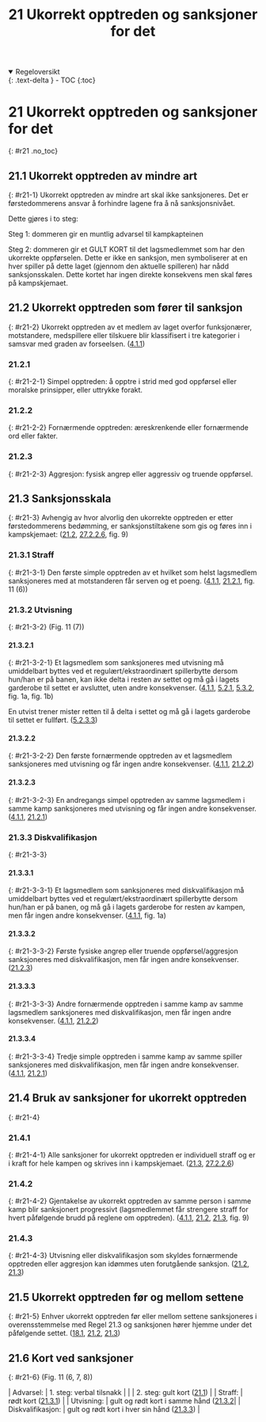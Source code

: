 ﻿---
title: 21 Ukorrekt opptreden og sanksjoner for det
parent: Kapittel 7 - Opptreden
---
<details open markdown="block">
  <summary>
    Regeloversikt
  </summary>
  {: .text-delta }
- TOC
{:toc}
</details>

# 21 Ukorrekt opptreden og sanksjoner for det
{: #r21 .no_toc}

## 21.1 Ukorrekt opptreden av mindre art
{: #r21-1}
Ukorrekt opptreden av mindre art skal ikke sanksjoneres. Det er førstedommerens 
ansvar å forhindre lagene fra å nå sanksjonsnivået.

Dette gjøres i to steg:

Steg 1: dommeren gir en muntlig advarsel til kampkapteinen

Steg 2: dommeren gir et GULT KORT til det lagsmedlemmet som har den ukorrekte 
oppførselen. Dette er ikke en sanksjon, men symboliserer at en hver spiller på dette 
laget (gjennom den aktuelle spilleren) har nådd sanksjonsskalen. Dette kortet har ingen 
direkte konsekvens men skal føres på kampskjemaet. 


## 21.2 Ukorrekt opptreden som fører til sanksjon
{: #r21-2}
Ukorrekt opptreden av et medlem av laget overfor funksjonærer, motstandere, 
medspillere eller tilskuere blir klassifisert i tre kategorier i samsvar med graden av 
forseelsen.
([4.1.1](../para4/#r4-1-1))

### 21.2.1
{: #r21-2-1}
Simpel opptreden: å opptre i strid med god oppførsel eller moralske prinsipper, eller 
uttrykke forakt.

### 21.2.2 
{: #r21-2-2}
Fornærmende opptreden: æreskrenkende eller fornærmende ord eller fakter.

### 21.2.3
{: #r21-2-3}
Aggresjon: fysisk angrep eller aggressiv og truende oppførsel.

## 21.3 Sanksjonsskala
{: #r21-3}
Avhengig av hvor alvorlig den ukorrekte opptreden er etter førstedommerens 
bedømming, er sanksjonstiltakene som gis og føres inn i kampskjemaet: 
([21.2](#r21-2), [27.2.2.6](../para27/#r27-2-2-6), fig. 9)

### 21.3.1 Straff
{: #r21-3-1}
Den første simple opptreden av et hvilket som helst lagsmedlem sanksjoneres med at 
motstanderen får serven og et poeng.
([4.1.1](../para4/#r4-1-1), [21.2.1](#r21-2-1), fig. 11 (6))

### 21.3.2 Utvisning
{: #r21-3-2}
(Fig. 11 (7))

#### 21.3.2.1
{: #r21-3-2-1}
Et lagsmedlem som sanksjoneres med utvisning må umiddelbart byttes ved et 
regulært/ekstraordinært spillerbytte dersom hun/han er på banen, kan ikke delta i resten 
av settet og må gå i lagets garderobe til settet er avsluttet, uten andre konsekvenser.
([4.1.1](../para4/#r4-1-1), [5.2.1](../para5/#r5-2-1), [5.3.2](../para5/#r5-3-2), fig. 1a, fig. 1b)

En utvist trener mister retten til å delta i settet og må gå i lagets garderobe
til settet er fullført.
([5.2.3.3](#r5.2.3.3))

#### 21.3.2.2
{: #r21-3-2-2}
Den første fornærmende opptreden av et lagsmedlem sanksjoneres med utvisning og får 
ingen andre konsekvenser.
([4.1.1](../para4/#r4-1-1), [21.2.2](#r21-2-2))

#### 21.3.2.3
{: #r21-3-2-3}
En andregangs simpel opptreden av samme lagsmedlem i samme kamp sanksjoneres 
med utvisning og får ingen andre konsekvenser.
([4.1.1](../para4/#r4-1-1), [21.2.1](#r21-2-1))

### 21.3.3 Diskvalifikasjon
{: #r21-3-3}

#### 21.3.3.1
{: #r21-3-3-1}
Et lagsmedlem som sanksjoneres med diskvalifikasjon må umiddelbart byttes ved et 
regulært/ekstraordinært spillerbytte dersom hun/han er på banen, og må gå i lagets 
garderobe for resten av kampen, men får ingen andre konsekvenser. 
([4.1.1](../para4/#r4-1-1), fig. 1a)

#### 21.3.3.2
{: #r21-3-3-2}
Første fysiske angrep eller truende oppførsel/aggresjon sanksjoneres med
diskvalifikasjon, men får ingen andre konsekvenser. 
([21.2.3](#r21-2-3))

#### 21.3.3.3
{: #r21-3-3-3}
Andre fornærmende opptreden i samme kamp av samme lagsmedlem sanksjoneres med 
diskvalifikasjon, men får ingen andre konsekvenser.
([4.1.1](../para4/#r4-1-1), [21.2.2](#r21-2-2))

#### 21.3.3.4
{: #r21-3-3-4}
Tredje simple opptreden i samme kamp av samme spiller sanksjoneres med 
diskvalifikasjon, men får ingen andre konsekvenser.
([4.1.1](../para4/#r4-1-1), [21.2.1](#r21-2-1))

## 21.4 Bruk av sanksjoner for ukorrekt opptreden
{: #r21-4}

### 21.4.1
{: #r21-4-1}
Alle sanksjoner for ukorrekt opptreden er individuell straff og er i kraft for hele kampen 
og skrives inn i kampskjemaet.
([21.3](#r21-3), [27.2.2.6](../para27/#r27-2-2-6))

### 21.4.2
{: #r21-4-2}
Gjentakelse av ukorrekt opptreden av samme person i samme kamp blir sanksjonert 
progressivt (lagsmedlemmet får strengere straff for hvert påfølgende brudd på reglene 
om opptreden).
([4.1.1](../para4/#r4-1-1), [21.2](#r21-2), [21.3](#r21-3), fig. 9)

### 21.4.3
{: #r21-4-3}
Utvisning eller diskvalifikasjon som skyldes fornærmende opptreden eller aggresjon kan 
idømmes uten forutgående sanksjon.
([21.2](#r21-2), [21.3](#r21-3))

## 21.5 Ukorrekt opptreden før og mellom settene
{: #r21-5}
Enhver ukorrekt opptreden før eller mellom settene sanksjoneres i overensstemmelse 
med Regel 21.3 og sanksjonen hører hjemme under det påfølgende settet.
([18.1](../para18/#r18-1), [21.2](#r21-2), [21.3](#r21-3))

## 21.6 Kort ved sanksjoner
{: #r21-6}
(Fig. 11 (6, 7, 8))

| Advarsel:                | 1. steg: verbal tilsnakk                               |
|                          | 2. steg: gult kort                ([21.1](#r21-1))     |
| Straff:                  | rødt kort                         ([21.3.1](#r21-3-1)) |
| Utvisning:               | gult og rødt kort i samme hånd    ([21.3.2](#r(21-3-2))|
| Diskvalifikasjon:        | gult og rødt kort i hver sin hånd ([21.3.3](#r21-3-3)) |
